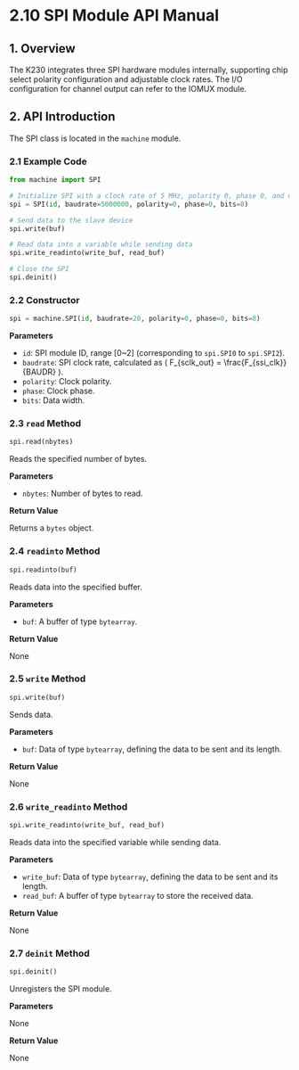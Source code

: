 # 2.10 SPI Module API Manual

## 1. Overview

The K230 integrates three SPI hardware modules internally, supporting chip select polarity configuration and adjustable clock rates. The I/O configuration for channel output can refer to the IOMUX module.

## 2. API Introduction

The SPI class is located in the `machine` module.

### 2.1 Example Code

```python
from machine import SPI

# Initialize SPI with a clock rate of 5 MHz, polarity 0, phase 0, and data width of 8 bits
spi = SPI(id, baudrate=5000000, polarity=0, phase=0, bits=8)

# Send data to the slave device
spi.write(buf)

# Read data into a variable while sending data
spi.write_readinto(write_buf, read_buf)

# Close the SPI
spi.deinit()
```

### 2.2 Constructor

```python
spi = machine.SPI(id, baudrate=20, polarity=0, phase=0, bits=8)
```

**Parameters**

- `id`: SPI module ID, range [0~2] (corresponding to `spi.SPI0` to `spi.SPI2`).
- `baudrate`: SPI clock rate, calculated as \( F_{sclk\_out} = \frac{F_{ssi\_clk}}{BAUDR} \).
- `polarity`: Clock polarity.
- `phase`: Clock phase.
- `bits`: Data width.

### 2.3 `read` Method

```python
spi.read(nbytes)
```

Reads the specified number of bytes.

**Parameters**

- `nbytes`: Number of bytes to read.

**Return Value**

Returns a `bytes` object.

### 2.4 `readinto` Method

```python
spi.readinto(buf)
```

Reads data into the specified buffer.

**Parameters**

- `buf`: A buffer of type `bytearray`.

**Return Value**

None

### 2.5 `write` Method

```python
spi.write(buf)
```

Sends data.

**Parameters**

- `buf`: Data of type `bytearray`, defining the data to be sent and its length.

**Return Value**

None

### 2.6 `write_readinto` Method

```python
spi.write_readinto(write_buf, read_buf)
```

Reads data into the specified variable while sending data.

**Parameters**

- `write_buf`: Data of type `bytearray`, defining the data to be sent and its length.
- `read_buf`: A buffer of type `bytearray` to store the received data.

**Return Value**

None

### 2.7 `deinit` Method

```python
spi.deinit()
```

Unregisters the SPI module.

**Parameters**

None

**Return Value**

None

